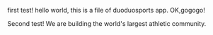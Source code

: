 first test!
hello world, this is a file of duoduosports app. OK,gogogo!

Second test!
We are building the world's largest athletic community.